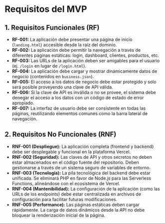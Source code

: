 # Requisitos del MVP

## 1. Requisitos Funcionales (RF)

- **RF-001:** La aplicación debe presentar una página de inicio (`landing.html`) accesible desde la raíz del dominio.
- **RF-002:** La aplicación debe permitir la navegación a través de diferentes páginas estáticas: login, dashboard, clientes, productos, etc.
- **RF-003:** Las URLs de la aplicación deben ser amigables para el usuario (ej. `/login` en lugar de `/login.html`).
- **RF-004:** La aplicación debe cargar y mostrar dinámicamente datos de negocio (contenidos en `business.json`).
- **RF-005:** El acceso a los datos de negocio debe estar protegido y solo será posible proveyendo una clave de API válida.
- **RF-006:** Si la clave de API es inválida o no se provee, el sistema debe denegar el acceso a los datos con un código de estado de error apropiado.
- **RF-007:** La interfaz de usuario debe ser consistente en todas las páginas, reutilizando elementos comunes como la barra lateral de navegación.

## 2. Requisitos No Funcionales (RNF)

- **RNF-001 (Despliegue):** La aplicación completa (frontend y backend) debe ser desplegable y funcional en la plataforma Vercel.
- **RNF-002 (Seguridad):** Las claves de API y otros secretos no deben estar almacenados en el código fuente del repositorio. Deben gestionarse a través de un sistema seguro de variables de entorno.
- **RNF-003 (Tecnología):** La pila tecnológica del backend debe estar unificada. Se eliminará PHP en favor de Node.js para las Serverless Functions, alineándose con el ecosistema de Vercel.
- **RNF-004 (Mantenibilidad):** La configuración de la aplicación (como las URLs de los endpoints) debe estar centralizada en archivos de configuración para facilitar futuras modificaciones.
- **RNF-005 (Performance):** Las páginas estáticas deben cargar rápidamente. La carga de datos dinámicos desde la API no debe bloquear la renderización inicial de la página.
